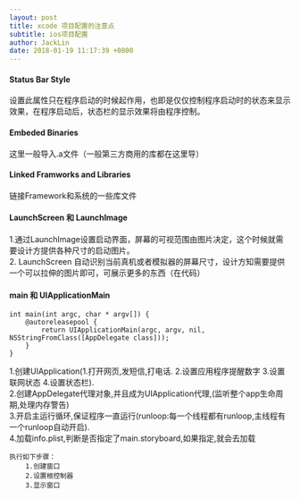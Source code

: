 ```yaml
---
layout: post
title: xcode 项目配置的注意点
subtitle: ios项目配置
author: JackLin
date: 2018-01-19 11:17:39 +0800
---
```

#### Status Bar Style 
设置此属性只在程序启动的时候起作用，也即是仅仅控制程序启动时的状态来显示效果，在程序启动后，状态栏的显示效果将由程序控制。

#### Embeded Binaries 
这里一般导入.a文件（一般第三方商用的库都在这里导）

#### Linked Framworks and Libraries
链接Framework和系统的一些库文件

#### LaunchScreen 和 LaunchImage
1.通过LaunchImage设置启动界面，屏幕的可视范围由图片决定，这个时候就需要设计方提供各种尺寸的启动图片。   
2. LaunchScreen 自动识别当前真机或者模拟器的屏幕尺寸，设计方知需要提供一个可以拉伸的图片即可，可展示更多的东西（在代码）

#### main 和 UIApplicationMain


``` 
int main(int argc, char * argv[]) {
    @autoreleasepool {
        return UIApplicationMain(argc, argv, nil, NSStringFromClass([AppDelegate class]));
    }
}
```


  1.创建UIApplication(1.打开网页,发短信,打电话. 2.设置应用程序提醒数字 3.设置联网状态 4.设置状态栏).   
  2.创建AppDelegate代理对象,并且成为UIApplication代理,(监听整个app生命周期,处理内存警告)  
    3.开启主运行循环,保证程序一直运行(runloop:每一个线程都有runloop,主线程有一个runloop自动开启).  
    4.加载info.plist,判断是否指定了main.storyboard,如果指定,就会去加载
      
```
执行如下步骤：
    1.创建窗口
    2.设置根控制器
    3.显示窗口
```







